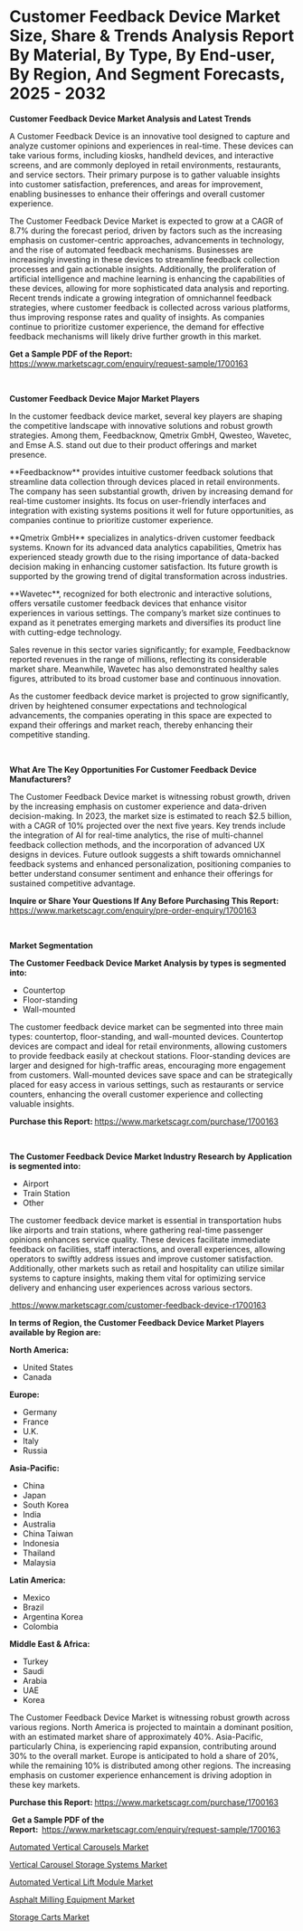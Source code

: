 <p><h1>Customer Feedback Device Market Size, Share & Trends Analysis Report By Material, By Type, By End-user, By Region, And Segment Forecasts, 2025 - 2032</h1></p><p><strong>Customer Feedback Device Market Analysis and Latest Trends</strong></p>
<p><p>A Customer Feedback Device is an innovative tool designed to capture and analyze customer opinions and experiences in real-time. These devices can take various forms, including kiosks, handheld devices, and interactive screens, and are commonly deployed in retail environments, restaurants, and service sectors. Their primary purpose is to gather valuable insights into customer satisfaction, preferences, and areas for improvement, enabling businesses to enhance their offerings and overall customer experience.</p><p>The Customer Feedback Device Market is expected to grow at a CAGR of 8.7% during the forecast period, driven by factors such as the increasing emphasis on customer-centric approaches, advancements in technology, and the rise of automated feedback mechanisms. Businesses are increasingly investing in these devices to streamline feedback collection processes and gain actionable insights. Additionally, the proliferation of artificial intelligence and machine learning is enhancing the capabilities of these devices, allowing for more sophisticated data analysis and reporting. Recent trends indicate a growing integration of omnichannel feedback strategies, where customer feedback is collected across various platforms, thus improving response rates and quality of insights. As companies continue to prioritize customer experience, the demand for effective feedback mechanisms will likely drive further growth in this market.</p></p>
<p><strong>Get a Sample PDF of the Report:&nbsp;</strong> <a href="https://www.marketscagr.com/enquiry/request-sample/1700163?utm_campaign=3546&utm_medium=2&utm_source=Github&utm_content=ia&utm_term=27032025&utm_id=customer-feedback-device">https://www.marketscagr.com/enquiry/request-sample/1700163</a></p>
<p>&nbsp;</p>
<p><strong>Customer Feedback Device Major Market Players</strong></p>
<p><p>In the customer feedback device market, several key players are shaping the competitive landscape with innovative solutions and robust growth strategies. Among them, Feedbacknow, Qmetrix GmbH, Qwesteo, Wavetec, and Emse A.S. stand out due to their product offerings and market presence.</p><p>**Feedbacknow** provides intuitive customer feedback solutions that streamline data collection through devices placed in retail environments. The company has seen substantial growth, driven by increasing demand for real-time customer insights. Its focus on user-friendly interfaces and integration with existing systems positions it well for future opportunities, as companies continue to prioritize customer experience.</p><p>**Qmetrix GmbH** specializes in analytics-driven customer feedback systems. Known for its advanced data analytics capabilities, Qmetrix has experienced steady growth due to the rising importance of data-backed decision making in enhancing customer satisfaction. Its future growth is supported by the growing trend of digital transformation across industries.</p><p>**Wavetec**, recognized for both electronic and interactive solutions, offers versatile customer feedback devices that enhance visitor experiences in various settings. The company’s market size continues to expand as it penetrates emerging markets and diversifies its product line with cutting-edge technology.</p><p>Sales revenue in this sector varies significantly; for example, Feedbacknow reported revenues in the range of millions, reflecting its considerable market share. Meanwhile, Wavetec has also demonstrated healthy sales figures, attributed to its broad customer base and continuous innovation.</p><p>As the customer feedback device market is projected to grow significantly, driven by heightened consumer expectations and technological advancements, the companies operating in this space are expected to expand their offerings and market reach, thereby enhancing their competitive standing.</p></p>
<p>&nbsp;</p>
<p><strong>What Are The Key Opportunities For Customer Feedback Device Manufacturers?</strong></p>
<p><p>The Customer Feedback Device market is witnessing robust growth, driven by the increasing emphasis on customer experience and data-driven decision-making. In 2023, the market size is estimated to reach $2.5 billion, with a CAGR of 10% projected over the next five years. Key trends include the integration of AI for real-time analytics, the rise of multi-channel feedback collection methods, and the incorporation of advanced UX designs in devices. Future outlook suggests a shift towards omnichannel feedback systems and enhanced personalization, positioning companies to better understand consumer sentiment and enhance their offerings for sustained competitive advantage.</p></p>
<p><strong>Inquire or Share Your Questions If Any Before Purchasing This Report:</strong> <a href="https://www.marketscagr.com/enquiry/pre-order-enquiry/1700163?utm_campaign=3546&utm_medium=2&utm_source=Github&utm_content=ia&utm_term=27032025&utm_id=customer-feedback-device">https://www.marketscagr.com/enquiry/pre-order-enquiry/1700163</a></p>
<p>&nbsp;</p>
<p><strong>Market Segmentation</strong></p>
<p><strong>The Customer Feedback Device Market Analysis by types is segmented into:</strong></p>
<p><ul><li>Countertop</li><li>Floor-standing</li><li>Wall-mounted</li></ul></p>
<p><p>The customer feedback device market can be segmented into three main types: countertop, floor-standing, and wall-mounted devices. Countertop devices are compact and ideal for retail environments, allowing customers to provide feedback easily at checkout stations. Floor-standing devices are larger and designed for high-traffic areas, encouraging more engagement from customers. Wall-mounted devices save space and can be strategically placed for easy access in various settings, such as restaurants or service counters, enhancing the overall customer experience and collecting valuable insights.</p></p>
<p><strong>Purchase this Report:&nbsp;</strong><a href="https://www.marketscagr.com/purchase/1700163?utm_campaign=3546&utm_medium=2&utm_source=Github&utm_content=ia&utm_term=27032025&utm_id=customer-feedback-device">https://www.marketscagr.com/purchase/1700163</a></p>
<p>&nbsp;</p>
<p><strong>The Customer Feedback Device Market Industry Research by Application is segmented into:</strong></p>
<p><ul><li>Airport</li><li>Train Station</li><li>Other</li></ul></p>
<p><p>The customer feedback device market is essential in transportation hubs like airports and train stations, where gathering real-time passenger opinions enhances service quality. These devices facilitate immediate feedback on facilities, staff interactions, and overall experiences, allowing operators to swiftly address issues and improve customer satisfaction. Additionally, other markets such as retail and hospitality can utilize similar systems to capture insights, making them vital for optimizing service delivery and enhancing user experiences across various sectors.</p></p>
<p><a href="https://www.marketscagr.com/customer-feedback-device-r1700163?utm_campaign=3546&utm_medium=2&utm_source=Github&utm_content=ia&utm_term=27032025&utm_id=customer-feedback-device">&nbsp;https://www.marketscagr.com/customer-feedback-device-r1700163</a></p>
<p><strong>In terms of Region, the Customer Feedback Device Market Players available by Region are:</strong></p>
<p>
    <p> <strong> North America: </strong>
        <ul>
            <li>United States</li>
            <li>Canada</li>
        </ul>
        </p> 
    <p> <strong> Europe: </strong>
        <ul>
            <li>Germany</li>
            <li>France</li>
            <li>U.K.</li>
            <li>Italy</li>
            <li>Russia</li>
        </ul>
        </p> 
    <p> <strong> Asia-Pacific: </strong>
        <ul>
            <li>China</li>
            <li>Japan</li>
            <li>South Korea</li>
            <li>India</li>
            <li>Australia</li>
            <li>China Taiwan</li>
            <li>Indonesia</li>
            <li>Thailand</li>
            <li>Malaysia</li>
        </ul>
        </p> 
    <p> <strong> Latin America: </strong>
        <ul>
            <li>Mexico</li>
            <li>Brazil</li>
            <li>Argentina Korea</li>
            <li>Colombia</li>
        </ul>
        </p> 
    <p> <strong> Middle East & Africa: </strong>
        <ul>
            <li>Turkey</li>
            <li>Saudi</li>
            <li>Arabia</li>
            <li>UAE</li>
            <li>Korea</li>
        </ul>
    </p>
    </p>
<p><p>The Customer Feedback Device Market is witnessing robust growth across various regions. North America is projected to maintain a dominant position, with an estimated market share of approximately 40%. Asia-Pacific, particularly China, is experiencing rapid expansion, contributing around 30% to the overall market. Europe is anticipated to hold a share of 20%, while the remaining 10% is distributed among other regions. The increasing emphasis on customer experience enhancement is driving adoption in these key markets.</p></p>
<p><strong>Purchase this Report: </strong><a href="https://www.marketscagr.com/purchase/1700163?utm_campaign=3546&utm_medium=2&utm_source=Github&utm_content=ia&utm_term=27032025&utm_id=customer-feedback-device">https://www.marketscagr.com/purchase/1700163</a></p>
<p>&nbsp;<strong>Get a Sample PDF of the Report:&nbsp;&nbsp;</strong><a href="https://www.marketscagr.com/enquiry/request-sample/1700163?utm_campaign=3546&utm_medium=2&utm_source=Github&utm_content=ia&utm_term=27032025&utm_id=customer-feedback-device">https://www.marketscagr.com/enquiry/request-sample/1700163</a></p>
<p><strong></strong></p>
<p><p><a href="https://www.linkedin.com/pulse/insights-global-automated-vertical-carousels-market-forecasted-jj2fe?utm_campaign=3546&utm_medium=2&utm_source=Github&utm_content=ia&utm_term=27032025&utm_id=customer-feedback-device">Automated Vertical Carousels Market</a></p><p><a href="https://www.linkedin.com/pulse/future-forecasts-global-vertical-carousel-storage-systems-65mpe?utm_campaign=3546&utm_medium=2&utm_source=Github&utm_content=ia&utm_term=27032025&utm_id=customer-feedback-device">Vertical Carousel Storage Systems Market</a></p><p><a href="https://www.linkedin.com/pulse/forecasting-automated-vertical-lift-module-market-industry-analysis-lq0le?utm_campaign=3546&utm_medium=2&utm_source=Github&utm_content=ia&utm_term=27032025&utm_id=customer-feedback-device">Automated Vertical Lift Module Market</a></p><p><a href="https://www.linkedin.com/pulse/asphalt-milling-equipment-market-growth-overview-industry-1ubhe?utm_campaign=3546&utm_medium=2&utm_source=Github&utm_content=ia&utm_term=27032025&utm_id=customer-feedback-device">Asphalt Milling Equipment Market</a></p><p><a href="https://github.com/popoialraih3/Market-Research-Report-List-1/blob/main/storage-carts-market.md?utm_campaign=3546&utm_medium=2&utm_source=Github&utm_content=ia&utm_term=27032025&utm_id=customer-feedback-device">Storage Carts Market</a></p></p>